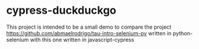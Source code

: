 # cypress-duckduckgo
This project is intended to be a small demo to compare the project https://github.com/abmaelrodrigo/tau-intro-selenium-py written in python-selenium with this one written in javascript-cypress 
